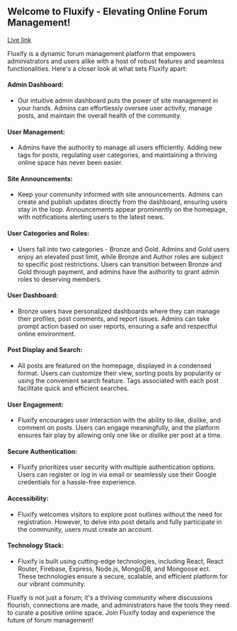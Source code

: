 
## Welcome to Fluxify - Elevating Online Forum Management!
[Live link](https://fluxify-72def.web.app/)

Fluxify is a dynamic forum management platform that empowers administrators and users alike with a host of robust features and seamless functionalities. Here's a closer look at what sets Fluxify apart:

#### Admin Dashboard:
- Our intuitive admin dashboard puts the power of site management in your hands. Admins can effortlessly oversee user activity, manage posts, and maintain the overall health of the community.
#### User Management:
- Admins have the authority to manage all users efficiently. Adding new tags for posts, regulating user categories, and maintaining a thriving online space has never been easier.
#### Site Announcements:
- Keep your community informed with site announcements. Admins can create and publish updates directly from the dashboard, ensuring users stay in the loop. Announcements appear prominently on the homepage, with notifications alerting users to the latest news.
#### User Categories and Roles:
- Users fall into two categories - Bronze and Gold. Admins and Gold users enjoy an elevated post limit, while Bronze and Author roles are subject to specific post restrictions. Users can transition between Bronze and Gold through payment, and admins have the authority to grant admin roles to deserving members.
#### User Dashboard:
- Bronze users have personalized dashboards where they can manage their profiles, post comments, and report issues. Admins can take prompt action based on user reports, ensuring a safe and respectful online environment.
#### Post Display and Search:
- All posts are featured on the homepage, displayed in a condensed format. Users can customize their view, sorting posts by popularity or using the convenient search feature. Tags associated with each post facilitate quick and efficient searches.
#### User Engagement:
- Fluxify encourages user interaction with the ability to like, dislike, and comment on posts. Users can engage meaningfully, and the platform ensures fair play by allowing only one like or dislike per post at a time.
#### Secure Authentication:
- Fluxify prioritizes user security with multiple authentication options. Users can register or log in via email or seamlessly use their Google credentials for a hassle-free experience.
#### Accessibility:
- Fluxify welcomes visitors to explore post outlines without the need for registration. However, to delve into post details and fully participate in the community, users must create an account.
#### Technology Stack:
- Fluxify is built using cutting-edge technologies, including React, React Router, Firebase, Express, Node.js, MongoDB, and Mongoose ect. These technologies ensure a secure, scalable, and efficient platform for our vibrant community.

Fluxify is not just a forum; it's a thriving community where discussions flourish, connections are made, and administrators have the tools they need to curate a positive online space. Join Fluxify today and experience the future of forum management!
